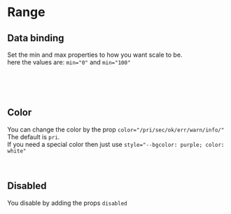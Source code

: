 # Range

## Data binding

Set the min and max properties to how you want scale to be.<br>
here the values are: `min="0"` and `min="100"`

<hhl-live-editor title="" htmlCode=' 
    <template>
    <div class="flex flex-col items-center gap-4 ">
        <H_range v-model="value" :min="0" :max="100" label="Slider Label"></H_range>
        <H_input type="number" v-model="value" label="Slider value"></H_input>
    </div>
    </template>
    <script>
        const value = ref("33");
        return {value}
    </script>
'>
</hhl-live-editor>

<br>

<br>

<br>

## Color

You can change the color by the prop `color="/pri/sec/ok/err/warn/info/"`<br>
The default is `pri`.<br>
If you need a special color then just use `style="--bgcolor: purple; color: white"`

<hhl-live-editor title="" htmlCode='
    <template>
    <div class="flex flex-col gap-8">
        <H_range v-model="value" :min="0" :max="100" label="col-pri" color="pri"></H_range>
        <H_range v-model="value" :min="0" :max="100" label="col-sec" color="sec"></H_range>
        <H_range v-model="value" :min="0" :max="100" label="col-ok" color="ok"></H_range>
        <H_range v-model="value" :min="0" :max="100" label="col-err" color="err"></H_range>
        <H_range v-model="value" :min="0" :max="100" label="col-warn" color="warn"></H_range>
        <H_range v-model="value" :min="0" :max="100" label="col-info" color="info"></H_range>
        <H_range v-model="value" :min="0" :max="100" label="special color" style="--bgcolor: purple; color: white" label="purple"></H_range>
    </div>
    </template>
    <script>
        const value = ref(33);
        return {value}
    </script>
'>
</hhl-live-editor>

<br>

## Disabled

You disable by adding the props `disabled`

<hhl-live-editor title="" htmlCode='
    <template>
        <div class="flexCol gap-8 flexWrap">
            <H_range disabled v-model="value" :min="0" :max="100" label="col-pri" color="pri"></H_range>
            <H_range disabled v-model="value" :min="0" :max="100" label="col-sec" color="sec"></H_range>
            <H_range disabled v-model="value" :min="0" :max="100" label="col-ok" color="ok"></H_range>
            <H_range disabled v-model="value" :min="0" :max="100" label="col-err" color="err"></H_range>
            <H_range disabled v-model="value" :min="0" :max="100" label="col-warn" color="warn"></H_range>
            <H_range disabled v-model="value" :min="0" :max="100" label="col-info" color="info"></H_range>
            <H_range disabled v-model="value" :min="0" :max="100" label="special color" style="--bgcolor: purple; color: white" label="purple"></H_range>
        </div>
    </template>
    <script>
        const value = ref(33);
        return {value}
    </script>
'>
</hhl-live-editor>

<br>
